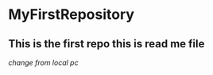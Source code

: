 # MyFirstRepository
This is the first repo
this is read me file
----------------------------------------------
*change from local pc*
